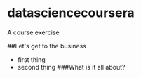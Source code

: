 # datasciencecoursera
A course exercise

##Let's get to the business
* first thing
* second thing
###What is it all about?
